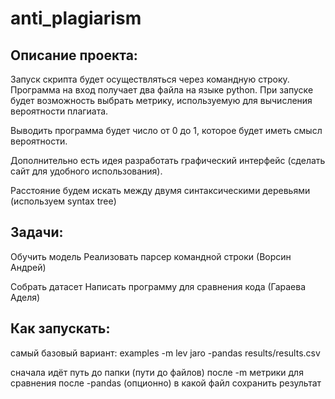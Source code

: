 # anti_plagiarism
## Описание проекта:

Запуск скрипта будет осуществляться через командную строку. Программа на вход получает два файла на языке python. При запуске будет возможность выбрать метрику, используемую для вычисления вероятности плагиата.

Выводить программа будет число от 0 до 1, которое будет иметь смысл вероятности.

Дополнительно есть идея разработать графический интерфейс (сделать сайт для удобного использования).

Расстояние будем искать между двумя синтаксическими деревьями (используем syntax tree)

## Задачи:

Обучить модель 
Реализовать парсер командной строки 
(Ворсин Андрей)

Собрать датасет 
Написать программу для сравнения кода
(Гараева Аделя)


## Как запускать:

самый базовый вариант: examples -m lev jaro -pandas results/results.csv

сначала идёт путь до папки (пути до файлов)
после -m метрики для сравнения
после -pandas (опционно) в какой файл сохранить результат
